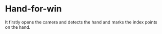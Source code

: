 # Hand-for-win
It firstly opens the camera and  detects the hand and marks the index points on the hand. 
